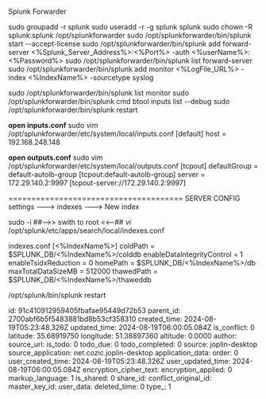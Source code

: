 Splunk Forwarder

sudo groupadd -r splunk
sudo useradd -r -g splunk splunk
sudo chown -R splunk:splunk /opt/splunkforwarder
sudo /opt/splunkforwarder/bin/splunk start --accept-license
sudo /opt/splunkforwarder/bin/splunk add forward-server <%Splunk_Server_Address%>:<%Port%>  -auth <%userName%>:<%Password%>
sudo /opt/splunkforwarder/bin/splunk list forward-server
sudo /opt/splunkforwarder/bin/splunk add monitor <%LogFile_URL%> -index <%IndexName%> -sourcetype syslog

sudo /opt/splunkforwarder/bin/splunk list monitor
sudo /opt/splunkforwarder/bin/splunk cmd btool inputs list --debug
sudo /opt/splunkforwarder/bin/splunk restart


**open inputs.conf**
sudo vim /opt/splunkforwarder/etc/system/local/inputs.conf
  [default]
host = 192.168.248.148

**open outputs.conf**
sudo vim /opt/splunkforwarder/etc/system/local/outputs.conf
 [tcpout]
defaultGroup = default-autolb-group
 [tcpout:default-autolb-group]
server = 172.29.140.2:9997
 [tcpout-server://172.29.140.2:9997]

====================================== SERVER CONFIG
settings ---> indexes ---> New index

sudo -i ##-->> swith to root <<--##
vi /opt/splunk/etc/apps/search/local/indexes.conf
 
indexes.conf
[<%IndexName%>]
coldPath = $SPLUNK_DB/<%IndexName%>/colddb
enableDataIntegrityControl = 1
enableTsidxReduction = 0
homePath = $SPLUNK_DB/<%IndexName%>/db
maxTotalDataSizeMB = 512000
thawedPath = $SPLUNK_DB/<%IndexName%>/thaweddb

/opt/splunk/bin/splunk restart

id: 91c410912959405fbafae95449d72b53
parent_id: 2700abf6b5f5483881bd8b53cf358310
created_time: 2024-08-19T05:23:48.326Z
updated_time: 2024-08-19T06:00:05.084Z
is_conflict: 0
latitude: 35.68919750
longitude: 51.38897360
altitude: 0.0000
author: 
source_url: 
is_todo: 0
todo_due: 0
todo_completed: 0
source: joplin-desktop
source_application: net.cozic.joplin-desktop
application_data: 
order: 0
user_created_time: 2024-08-19T05:23:48.326Z
user_updated_time: 2024-08-19T06:00:05.084Z
encryption_cipher_text: 
encryption_applied: 0
markup_language: 1
is_shared: 0
share_id: 
conflict_original_id: 
master_key_id: 
user_data: 
deleted_time: 0
type_: 1